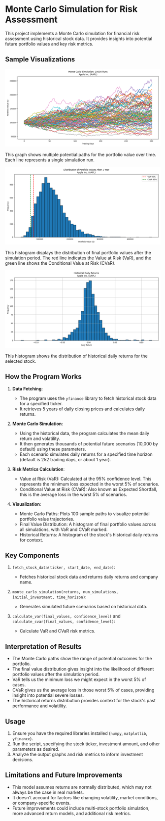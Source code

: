 # Monte Carlo Simulation for Risk Assessment

This project implements a Monte Carlo simulation for financial risk assessment using historical stock data. It provides insights into potential future portfolio values and key risk metrics.

## Sample Visualizations

![Monte Carlo Simulation Paths](images/Figure_1.png)

This graph shows multiple potential paths for the portfolio value over time. Each line represents a single simulation run.

![Portfolio Value Distribution](images/Figure_2.png)

This histogram displays the distribution of final portfolio values after the simulation period. The red line indicates the Value at Risk (VaR), and the green line shows the Conditional Value at Risk (CVaR).

![Historical Returns Distribution](images/Figure_3.png)

This histogram shows the distribution of historical daily returns for the selected stock.

## How the Program Works

1. **Data Fetching**:

   - The program uses the `yfinance` library to fetch historical stock data for a specified ticker.
   - It retrieves 5 years of daily closing prices and calculates daily returns.

2. **Monte Carlo Simulation**:

   - Using the historical data, the program calculates the mean daily return and volatility.
   - It then generates thousands of potential future scenarios (10,000 by default) using these parameters.
   - Each scenario simulates daily returns for a specified time horizon (default is 252 trading days, or about 1 year).

3. **Risk Metrics Calculation**:

   - Value at Risk (VaR): Calculated at the 95% confidence level. This represents the minimum loss expected in the worst 5% of scenarios.
   - Conditional Value at Risk (CVaR): Also known as Expected Shortfall, this is the average loss in the worst 5% of scenarios.

4. **Visualization**:
   - Monte Carlo Paths: Plots 100 sample paths to visualize potential portfolio value trajectories.
   - Final Value Distribution: A histogram of final portfolio values across all simulations, with VaR and CVaR marked.
   - Historical Returns: A histogram of the stock's historical daily returns for context.

## Key Components

1. `fetch_stock_data(ticker, start_date, end_date)`:

   - Fetches historical stock data and returns daily returns and company name.

2. `monte_carlo_simulation(returns, num_simulations, initial_investment, time_horizon)`:

   - Generates simulated future scenarios based on historical data.

3. `calculate_var(final_values, confidence_level)` and `calculate_cvar(final_values, confidence_level)`:
   - Calculate VaR and CVaR risk metrics.

## Interpretation of Results

- The Monte Carlo paths show the range of potential outcomes for the portfolio.
- The final value distribution gives insight into the likelihood of different portfolio values after the simulation period.
- VaR tells us the minimum loss we might expect in the worst 5% of cases.
- CVaR gives us the average loss in those worst 5% of cases, providing insight into potential severe losses.
- The historical returns distribution provides context for the stock's past performance and volatility.

## Usage

1. Ensure you have the required libraries installed (`numpy`, `matplotlib`, `yfinance`).
2. Run the script, specifying the stock ticker, investment amount, and other parameters as desired.
3. Analyze the output graphs and risk metrics to inform investment decisions.

## Limitations and Future Improvements

- This model assumes returns are normally distributed, which may not always be the case in real markets.
- It doesn't account for factors like changing volatility, market conditions, or company-specific events.
- Future improvements could include multi-stock portfolio simulation, more advanced return models, and additional risk metrics.
